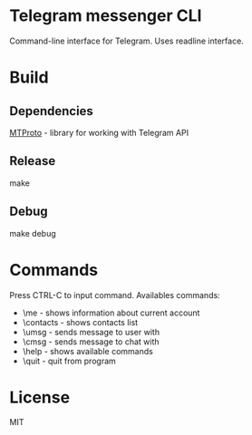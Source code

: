 # Telegram messenger CLI

Command-line interface for Telegram. Uses readline interface.

# Build
## Dependencies
[MTProto](https://github.com/shelomentsevd/mtproto) - library for working with Telegram API
## Release
make
## Debug
make debug

# Commands
Press CTRL-C to input command.
Availables commands:
* \me - shows information about current account
* \contacts - shows contacts list
* \umsg <id> <message> - sends message to user with <id> 
* \cmsg <id> <message> - sends message to chat with <id>
* \help - shows available commands
* \quit - quit from program
# License
MIT
